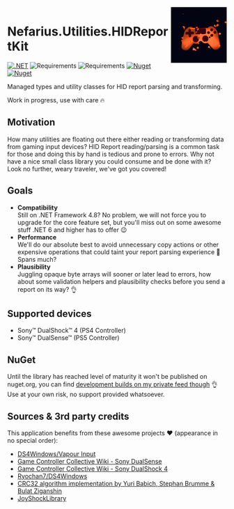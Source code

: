 <img src="assets/logo-128x128.png" align="right" />

# Nefarius.Utilities.HIDReportKit

[![.NET](https://github.com/nefarius/Nefarius.Utilities.HIDReportKit/actions/workflows/build.yml/badge.svg)](https://github.com/nefarius/Nefarius.Utilities.HIDReportKit/actions/workflows/build.yml) ![Requirements](https://img.shields.io/badge/Requires-.NET%20Standard%202.0-blue.svg) ![Requirements](https://img.shields.io/badge/Requires-.NET%206-blue.svg) [![Nuget](https://img.shields.io/nuget/v/Nefarius.Utilities.HIDReportKit)](https://www.nuget.org/packages/Nefarius.Utilities.HIDReportKit/) [![Nuget](https://img.shields.io/nuget/dt/Nefarius.Utilities.HIDReportKit)](https://www.nuget.org/packages/Nefarius.Utilities.HIDReportKit/)

Managed types and utility classes for HID report parsing and transforming.

Work in progress, use with care 🔥

## Motivation

How many utilities are floating out there either reading or transforming data from gaming input devices? HID Report reading/parsing is a common task for those and doing this by hand is tedious and prone to errors. Why not have a nice small class library you could consume and be done with it? Look no further, weary traveler, we've got you covered!    

## Goals

- **Compatibility**  
  Still on .NET Framework 4.8? No problem, we will not force you to upgrade for the core feature set, but you'll miss out on some awesome stuff .NET 6 and higher has to offer 😉  
- **Performance**  
  We'll do our absolute best to avoid unnecessary copy actions or other expensive operations that could taint your report parsing experience 💪 Spans much?
- **Plausibility**  
  Juggling opaque byte arrays will sooner or later lead to errors, how about some validation helpers and plausibility checks before you send a report on its way? 👌

## Supported devices

- Sony™ DualShock™ 4 (PS4 Controller)
- Sony™ DualSense™ (PS5 Controller)

## NuGet

Until the library has reached level of maturity it won't be published on nuget.org, you can find [development builds on my private feed though](https://baget.nefarius.at/packages/nefarius.utilities.hidreportkit/) 👌 Use at your own risk, no support provided whatsoever.

## Sources & 3rd party credits

This application benefits from these awesome projects ❤ (appearance in no special order):

- [DS4Windows/Vapour Input](https://github.com/CircumSpector/DS4Windows)
- [Game Controller Collective Wiki - Sony DualSense](https://controllers.fandom.com/wiki/Sony_DualSense)
- [Game Controller Collective Wiki - Sony DualShock 4](https://controllers.fandom.com/wiki/Sony_DualShock_4)
- [Ryochan7/DS4Windows](https://github.com/Ryochan7/DS4Windows)
- [CRC32 algorithm implementation by Yuri Babich, Stephan Brumme & Bulat Ziganshin](https://github.com/yubabich/FastCRC)
- [JoyShockLibrary](https://github.com/JibbSmart/JoyShockLibrary)

